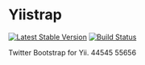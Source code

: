 Yiistrap
========

[![Latest Stable Version](https://poser.pugx.org/crisu83/yiistrap/v/stable.png)](https://packagist.org/packages/crisu83/yiistrap)
[![Build Status](https://travis-ci.org/Crisu83/yiistrap.png)](https://travis-ci.org/Crisu83/yiistrap)

Twitter Bootstrap for Yii.
44545
55656
